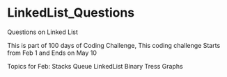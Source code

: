 # LinkedList_Questions
Questions on Linked List

This is part of 100 days of Coding Challenge, This coding challenge Starts from Feb 1 and Ends on May 10

Topics for Feb:
Stacks
Queue
LinkedList
Binary Tress
Graphs


